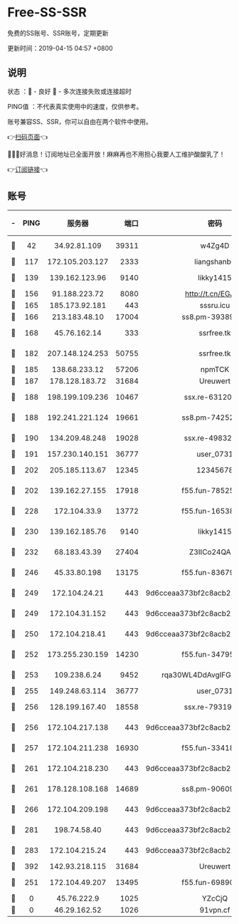# Free-SS-SSR

免费的SS账号、SSR账号，定期更新

更新时间：2019-04-15 04:57 +0800

## 说明

状态     ：🙂 - 良好 🙁 - 多次连接失败或连接超时

PING值   ：不代表真实使用中的速度，仅供参考。

账号兼容SS、SSR，你可以自由在两个软件中使用。

👉[扫码页面](https://liesauer.github.io/Free-SS-SSR/)👈

🎉🎉🎉好消息！订阅地址已全面开放！麻麻再也不用担心我要人工维护酸酸乳了！

👉[订阅链接](https://www.liesauer.net/yogurt/subscribe?ACCESS_TOKEN=DAYxR3mMaZAsaqUb)👈

## 账号

|-|PING|服务器|端口|密码|加密方式|区域|
|:----:|:----:|:-----:|-----:|:----:|:----:|:----:|
|🙂|42|34.92.81.109|39311|w4Zg4D|chacha20-ietf|US|
|🙂|117|172.105.203.127|2333|liangshanbo|chacha20|JP|
|🙂|139|139.162.123.96|9140|likky1415|aes-256-cfb|JP|
|🙂|156|91.188.223.72|8080|http://t.cn/EGJIyrl|rc4-md5|RU|
|🙂|165|185.173.92.181|443|sssru.icu|rc4-md5|RU|
|🙂|166|213.183.48.10|17004|ss8.pm-39389618|rc4-md5|RU|
|🙂|168|45.76.162.14|333|ssrfree.tk|aes-256-cfb|SG|
|🙂|182|207.148.124.253|50755|ssrfree.tk|aes-256-cfb|SG|
|🙂|185|138.68.233.12|57206|npmTCK|rc4-md5|US|
|🙂|187|178.128.183.72|31684|Ureuwert|chacha20|US|
|🙂|188|198.199.109.236|10467|ssx.re-63120121|aes-256-cfb|US|
|🙂|188|192.241.221.124|19661|ss8.pm-74252941|aes-256-cfb|US|
|🙂|190|134.209.48.248|19028|ssx.re-49832204|aes-256-cfb|US|
|🙂|191|157.230.140.151|36777|user_0731|chacha20|US|
|🙂|202|205.185.113.67|12345|12345678|aes-256-cfb|US|
|🙂|202|139.162.27.155|17918|f55.fun-78525577|aes-256-cfb|SG|
|🙂|228|172.104.33.9|13772|f55.fun-16538907|aes-256-cfb|SG|
|🙂|230|139.162.185.76|9140|likky1415|aes-256-cfb|DE|
|🙂|232|68.183.43.39|27404|Z3IICo24QAHu|aes-256-cfb|GB|
|🙂|246|45.33.80.198|13175|f55.fun-83679067|aes-256-cfb|US|
|🙂|249|172.104.24.21|443|9d6cceaa373bf2c8acb22e60b6a58be6|aes-256-cfb|US|
|🙂|249|172.104.31.152|443|9d6cceaa373bf2c8acb22e60b6a58be6|aes-256-cfb|US|
|🙂|250|172.104.218.41|443|9d6cceaa373bf2c8acb22e60b6a58be6|aes-256-cfb|US|
|🙂|252|173.255.230.159|14230|f55.fun-34795666|aes-256-cfb|US|
|🙂|253|109.238.6.24|9452|rqa30WL4DdAvgIFG6Fs3znzTa|aes-256-cfb|FR|
|🙂|255|149.248.63.114|36777|user_0731|chacha20|CA|
|🙂|256|128.199.167.40|18558|ssx.re-79319612|aes-256-cfb|SG|
|🙂|256|172.104.217.138|443|9d6cceaa373bf2c8acb22e60b6a58be6|aes-256-cfb|US|
|🙂|257|172.104.211.238|16930|f55.fun-33418669|aes-256-cfb|US|
|🙂|261|172.104.218.230|443|9d6cceaa373bf2c8acb22e60b6a58be6|aes-256-cfb|US|
|🙂|261|178.128.108.168|14689|ss8.pm-90609245|aes-256-cfb|SG|
|🙂|266|172.104.209.198|443|9d6cceaa373bf2c8acb22e60b6a58be6|aes-256-cfb|US|
|🙂|281|198.74.58.40|443|9d6cceaa373bf2c8acb22e60b6a58be6|aes-256-cfb|US|
|🙂|283|172.104.215.24|443|9d6cceaa373bf2c8acb22e60b6a58be6|aes-256-cfb|US|
|🙂|392|142.93.218.115|31684|Ureuwert|chacha20|IN|
|🙂|251|172.104.49.207|13495|f55.fun-69890671|aes-256-cfb|SG|
|🙁|0|45.76.222.9|1025|YZcCjQ|rc4-md5|JP|
|🙁|0|46.29.162.52|1026|91vpn.cf|rc4-md5|RU|
